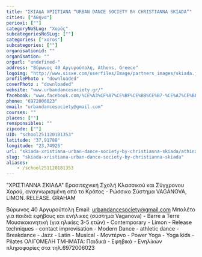 ```yaml
---
title: "ΣΚΙΑΔΑ ΧΡΙΣΤΙΑΝΑ “URBAN DANCE SOCIETY BY CHRISTIANNA SKIADA”"
cities: ["Αθήνα"]
perioxi: [""]
categoryNoSLug: "Χορός"
subcategoriesNoSLug: [""]
categories: ["xoros"]
subcategories: [""]
organisationid: ""
organisation: ""
orgurl: "undefined-"
address: "Βύρωνος 40 Αργυρούπολη, Athens, Greece"
logoimg: "http://www.sisxe.com/userfiles/Image/partners_images/skiada.jpg"
profilePhoto : "downloaded"
coverPhoto : "downloaded"
website: "www.urbandancesociety.gr/"
facebook: "www.facebook.com/%CE%A3%CF%87%CE%BF%CE%BB%CE%B7-%CE%A7%CE%BF%CF%81%CE%BF%CF%85-%CE%A3%CF%85%CE%BB%CE%B2%CE%B9%CE%B1%CF%82-%CE%92%CE%BF%CF%85%CF%83%CE%BF%CF%85%CF%81%CE%B1-352770184764689/"
phone: "6972006023"
email: "urbandancesociety@gmail.com"
courses: ""
places: [""]
rensponsibles: ""
zipcode: [""]
UID: "school251120181353"
latitude: "37,91788"
longitude: "23,74925"
url: "skiada-xristiana-urban-dance-society-by-christianna-skiada/athina/xoros/"
slug: "skiada-xristiana-urban-dance-society-by-christianna-skiada"
aliases:
    - /school251120181353
---
```



&quot;ΧΡΙΣΤΙΑΝΝΑ ΣΚΙΑΔΑ&quot; Ερασιτεχνική Σχολή Κλασσικού και Σύγχρονου Χορού, αναγνωρισμένη από το Κράτος - Ρώσσικο Σύστημα VAGANOVA, LIMON. RELEASE. GRAHAM

Βύρωνος 40 Αργυρούπολη Email: urbandancesociety@gmail.com Μπαλέτο για παιδιά εφήβους και ενήλικες (σύστημα Vaganova) - Barre a Terre Μουσικοκινητική (για ηλικίες 3-5 ετών) - Contemporary - Limon - Release techniques - contact improvisation - Modern Dance - athletic dance - Breakdance - Jazz - Latin - Musical - Μοντέρνο - Power Yoga - Yoga kids - Pilates ΟΛΙΓΟΜΕΛΗ TMHMATA: Παιδικά - Εφηβικά - Ενηλίκων πληροφορίες στα τηλ.6972006023